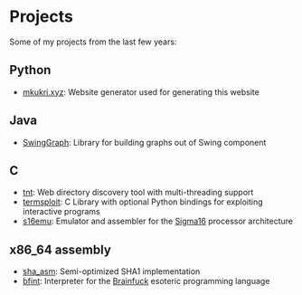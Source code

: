 <!--GEN_META
GEN_TITLE=Projects
GEN_DESCRIPTION=Projects
GEN_KEYWORDS=
GEN_AUTHOR=Máté Kukri
GEN_COPYRIGHT=Copyright (C) Máté Kukri, 2020
-->
# Projects

Some of my projects from the last few years:

## Python
* <a href="http://git.mkukri.xyz/mkukri.xyz">mkukri.xyz</a>:
Website generator used for generating this website

## Java
* <a href="http://git.mkukri.xyz/SwingGraph">SwingGraph</a>:
Library for building graphs out of Swing component

## C

* <a href="http://git.mkukri.xyz/tnt">tnt</a>:
Web directory discovery tool with multi-threading support
* <a href="https://github.com/gusecurity/termsploit">termsploit</a>:
C Library with optional Python bindings for exploiting interactive programs
* <a href="http://git.mkukri.xyz/s16emu">s16emu</a>:
Emulator and assembler for the <a href="https://jtod.github.io/home/Sigma16/">
Sigma16</a> processor architecture

## x86_64 assembly
* <a href="http://git.mkukri.xyz/sha_asm">sha\_asm</a>:
Semi-optimized SHA1 implementation
* <a href="http://git.mkukri.xyz/bfint">bfint</a>:
Interpreter for the <a href="https://esolangs.org/wiki/Brainfuck">Brainfuck</a>
esoteric programming language

